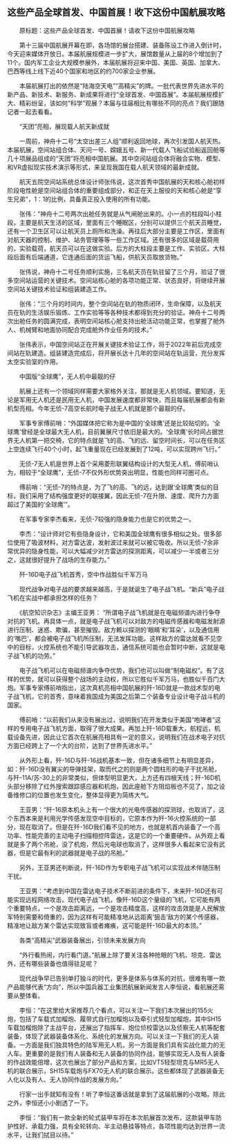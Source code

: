 ## 这些产品全球首发、中国首展！收下这份中国航展攻略
　　原标题：这些产品全球首发、中国首展！请收下这份中国航展攻略

　　第十三届中国航展开幕在即，各场馆的展台搭建、装备陈设工作进入倒计时，今天迎来媒体开放日。本届航展规模进一步扩大，展馆数量从上届的8个增加到了11个。国内军工企业大规模参展外，本届航展将迎来中国、美国、英国、加拿大、巴西等线上线下近40个国家和地区的约700家企业参展。

　　本届航展打出的依然是“陆海空天电”“高精尖”的牌。一批代表世界先进水平的新产品、新技术、新服务、新成果将进行“全球首发、中国首展”。本届航展规模扩大、精彩纷呈，该如何“科学”观展？本届与往届相比有哪些不同的亮点？我们跟随记者一起去看看。

　　“天团”亮相，展现载人航天新成就

　　一周前，神舟十二号“太空出差三人组”顺利返回地球，再次引发国人航天热。本届航展，空间站组合体、天问一号、嫦娥五号、新一代载人飞船试验船返回舱等几十项展品组成的“天团”将亮相中国航展。其中空间站组合体将融合实物、模型、和VR虚拟现实技术演示等形式，来呈现我国在载人航天领域的最新成就。

　　航天五院空间站系统总体设计师张伟说，这次首秀中国航展的天和核心舱初样阶段电性舱是空间站组合体的重要组成部分，和正在天上服役的天和核心舱是“孪生兄弟”，1：1的比例，具备真正投入使用的所有功能。

　　张伟：“神舟十二号两次出舱任务就是从气闸舱出来的。小一点的柱段叫小柱段，主要是航天生活的区域，里面有三个睡眠区，分别可以提供三个航天员睡觉，还有一个卫生区可以让航天员上厕所和洗澡。再往后大部分主要是工作区，里面有对航天器的控制、维护、站务管理等等一些工作区域。还有很多的区域是载荷用的，实验载荷，航天员可以在这做实验。后方的大柱段主要是工作、实验区。大柱段后面有后端通道，它连通后面的货运飞船，供航天员取放货物。”

　　张伟说，神舟十二号任务顺利实施，三名航天员在轨驻留了三个月，验证了很多空间站运营的关键技术。空间站核心舱的各项功能正常、状态良好，将继续开展空间站关键技术验证和组装建造工作。

　　张伟：“三个月的时间内，整个空间站在轨的物质闭环，生命保障，以及航天员在轨的生活娱乐锻炼、工作实验等等各种技术都得到充分的验证。神舟十二号两次出舱任务的圆满完成，表明空间站核心舱支持出舱活动功能正常，也掌握了舱外人、机械臂和地面协同配合完成舱外作业任务的技术。”

　　张伟表示，中国空间站正在开展关键技术验证工作，将于2022年前后完成空间站在轨建造。组装建造完成后，将开展长达十几年的空间站在轨运营，充分发挥太空实验室的作用。

　　中国版“全球鹰”，无人机中最靓的仔

　　航展上还有一个领域同样需要大家格外关注，那就是无人机领域。要知道，无论是军用无人机还是民用无人机，中国发展速度都非常快，而且每届航展都会有新机型亮相。今年无侦-7高空长航时电子战无人机就是那个最靓的仔。

　　军事专家傅前哨：“外国媒体把它称为是中国的‘全球鹰’还是比较贴切的。‘全球鹰’曾经是全球最大无人机，目前翼展尺寸依旧是最大的。‘全球鹰’长时间占据世界无人机第一把交椅，它的特点就是飞的高、飞的远、留空时间长，可以在任务区上空连续飞行40个小时，起飞重量现在已经发展到了12吨，可以实现跨州飞行。”

　　无侦-7无人机是世界上首个采用菱形联翼结构设计的大型无人机，傅前哨认为，相较于“全球鹰”，无侦-7不仅外形优势突出明显，性能也同样可圈可点。

　　傅前哨：“无侦-7的特点是，为了飞的高、飞的远，达到跟‘全球鹰’类似的目标，我们采用了结构强度更好的联接翼，因此无侦-7在升限、速度、爬升力方面超过了美国的‘全球鹰’”。

　　在军事专家李杰看来，无侦-7较强的隐身能力也是它的优势之一。

　　李杰：“设计师对它有些隐身设计，它和美国全球鹰有很多相似之处。很多部位使用了吸波材料，对方雷达波，发射波过来就可以被它吸收。所以无侦-7余非常优异的隐身性能，可以大幅减少对方雷达的探测距离，可以减少一半或者三分之，这就很好提升了战场的生存能力。”

　　歼-16D电子战飞机首秀，空中作战胜似千军万马

　　现代战争对电子战的要求越来越高，于是就诞生了电子战飞机。“新兵”电子战飞机在实战中都承担怎样的任务？

　　《航空知识杂志》主编王亚男： “所谓电子战飞机就是在电磁频谱内进行争夺对抗的飞机。再具体一点，就是电子战飞机可以对敌方的电磁传感器和电磁发射源进行压制、迷惑、欺骗，甚至摧毁。敌方赖以探测的‘眼睛’和‘耳朵’，以及通信用的‘嘴巴’，都会被电子战飞机所压制，无法发挥功能。这样敌方的雷达就看不见空中的目标，火控系统也不能引导武器攻击，通信系统可能也会暂时中断，这就是电子战飞机的功劳。”

　　电子战飞机可以在电磁频谱内争夺优势，我们也可以叫做“制电磁权”。有了这样的优势，就可以获得整个战场的主动权，所以它胜似千军万马，也胜似千百门大炮。军事专家傅前哨指出，这次真机亮相中国航展的歼-16D就是一款战术型的电子战飞机，它的首秀，意味着我国成为美国之后第二个装备专业设计电子战斗机的国家。

　　傅前哨：“以前我们从来没有展出过，说明我们在开发类似于美国“咆哮者”这样的专用电子战飞机方面，取得了很大成果。再加上歼-16D载重大，航程远，机载设备先进，因此让它首次在航展亮相具有一定的意义，说明我们在战术电子对抗方面已经跨上了一个大的台阶，达到了世界先进水平。”

　　从外形上看，歼-16D与歼-16战机基本一致，但在诸多细节上有明显差异，如：歼-16D没有翼尖的导弹挂架，取而代之的则是两个圆柱形的电子干扰吊舱，与歼-11A/苏-30上的非常类似，但体型明显更大，上方还有四根天线；歼-16D机头部分移除了红外搜索跟踪感应器和机炮，因此座舱下方阻焰板也不见了，加之设备维修口的位置也发生变化，整体显得更为简练大气。

　　王亚男：“歼-16原本机头上有一个很大的光电传感器的探测球，也取消了，这个东西本来是利用光学传感发现空中目标的，它原本作为歼-16火控系统的一部分，现在取消了。但是在歼-16D我们看不见的地方，也就是机首内装备了一个高功率、性能完善的主动电子扫描相控阵雷达，这是它的一个重要硬件。从外观上看就是多了两个吊舱，没了机炮，然后光电球也取消了，这样很多人看起来它没有武器，但是它最有利的武器就是电子战的吊舱。”

　　另外，王亚男还判断说，歼-16D作为专职电子战飞机可以实现战术伴随压制干扰。

　　王亚男：“考虑到中国在雷达电子技术不断前进的条件下，未来歼-16D还有可能实现远程网络攻击。现代电子战飞机，像歼-16D这个量级的飞机，它可能有两个重要特点，一个是攻击距离远，一个是攻击精度高，这样的攻击效能是人民解放军特别需要和倚重的，因为这样有可能精准地从远距离‘狙击’敌方的某个传感器，精准地让敌方某个雷达实现致盲或者瘫痪，这可能是歼-16D最大的本领。”

　　各类“高精尖”武器装备展出，引领未来发展方向

　　“外行看热闹，内行看门道。”航展上除了要关注各种抢眼的飞机、坦克、雷达外，还有哪些装备也值得驻足呢？

　　现代战争早已告别单打独斗的时代，更多是体系与体系的对抗，很难有哪一款产品能够代表“方向”，所以中国兵器工业集团航展新闻发言人李恒说，看航展还需要从整体看。

　　李恒：“在这里给大家推荐几个看点，可以关注一下我们本次展出的155火炮，包括了车载式加榴炮、履带式自行加榴炮以及牵引式轻型加榴炮，其中SH15车载加榴炮除了主战平台，还展出了指挥车、炮位侦校雷达以及侦察无人机等配套装备，体现了武器装备体系化、系统化的发展方向。可以关注一下我们的无人装备。一方面是我们独具特色的陆军用无人机，另一方面是我们具有实战化能力的无人车。更重要的是我们有人装备和无人装备的协同作战，能够实现无人及有人装备的作战效能倍增，这次也展出了部分产品和方案，比如VT5轻型坦克与MR5无人机的联合展示，SH15车载炮与FX70无人机的联合展示。这些都体现了武器装备无人化以及有人、无人协同作战的发展方向。”

　　行家一出手就知有没有！听了李恒这番话就是拿到了这届航展的小攻略。除此之外，李恒还小小剧透了一下。

　　李恒：“我们有一款全新的轮式装甲车将在本次航展首次发布，这款装甲车防护性好、承载力强，具有全轮转向、半主动悬挂等特点，各项性能均达到世界一流水平，让我们拭目以待。”

